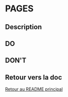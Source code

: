 # PAGES

## Description

## DO

## DON'T

## Retour vers la doc

[Retour au README principal](../README.md)
